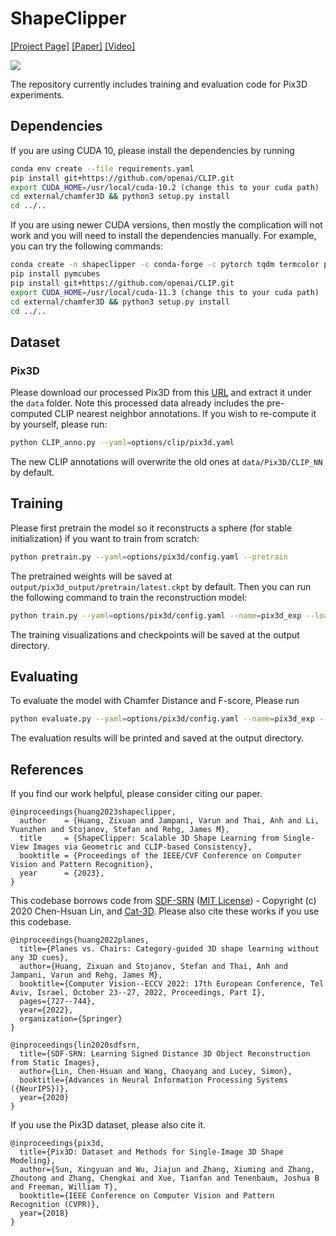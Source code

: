 # ShapeClipper

[[Project Page]](https://zixuanh.com/projects/shapeclipper.html)  [[Paper]](https://zixuanh.com/projects/cvpr2023-shapeclipper/paper.pdf) [[Video]](https://www.youtube.com/watch?v=BxTGVjXoXu8&t=9s)

![](teaser.gif)

The repository currently includes training and evaluation code for Pix3D experiments.

## Dependencies

If you are using CUDA 10, please install the dependencies by running
```bash
conda env create --file requirements.yaml
pip install git+https://github.com/openai/CLIP.git
export CUDA_HOME=/usr/local/cuda-10.2 (change this to your cuda path)
cd external/chamfer3D && python3 setup.py install
cd ../..
```

If you are using newer CUDA versions, then mostly the complication will not work and you will need to install the dependencies manually. For example, you can try the following commands:
```bash
conda create -n shapeclipper -c conda-forge -c pytorch tqdm termcolor pyyaml pip matplotlib scikit-learn seaborn trimesh vigra tensorboard python=3 pytorch::pytorch=1.12 pytorch::torchvision=0.13 cudatoolkit=11.3 (change this to your version)
pip install pymcubes
pip install git+https://github.com/openai/CLIP.git
export CUDA_HOME=/usr/local/cuda-11.3 (change this to your cuda path)
cd external/chamfer3D && python3 setup.py install
cd ../..
```

## Dataset

### Pix3D

Please download our processed Pix3D from this [URL](https://www.dropbox.com/s/6pkehu0xrh3s7q6/Pix3D.tar?dl=0) and extract it under the `data` folder.
Note this processed data already includes the pre-computed CLIP nearest neighbor annotations. If you wish to re-compute it by yourself, please run:
```bash
python CLIP_anno.py --yaml=options/clip/pix3d.yaml
```
The new CLIP annotations will overwrite the old ones at `data/Pix3D/CLIP_NN` by default.

## Training

Please first pretrain the model so it reconstructs a sphere (for stable initialization) if you want to train from scratch:
```bash
python pretrain.py --yaml=options/pix3d/config.yaml --pretrain
```
The pretrained weights will be saved at `output/pix3d_output/pretrain/latest.ckpt` by default.
Then you can run the following command to train the reconstruction model:

```bash
python train.py --yaml=options/pix3d/config.yaml --name=pix3d_exp --load=output/pix3d_output/pretrain/latest.ckpt
```
The training visualizations and checkpoints will be saved at the output directory.

## Evaluating

To evaluate the model with Chamfer Distance and F-score, Please run

```bash
python evaluate.py --yaml=options/pix3d/config.yaml --name=pix3d_exp --resume --eval.vox_res=100
```

The evaluation results will be printed and saved at the output directory.

## References

If you find our work helpful, please consider citing our paper.
```
@inproceedings{huang2023shapeclipper,
  author    = {Huang, Zixuan and Jampani, Varun and Thai, Anh and Li, Yuanzhen and Stojanov, Stefan and Rehg, James M},
  title     = {ShapeClipper: Scalable 3D Shape Learning from Single-View Images via Geometric and CLIP-based Consistency},
  booktitle = {Proceedings of the IEEE/CVF Conference on Computer Vision and Pattern Recognition},
  year      = {2023},
}
```

This codebase borrows code from [SDF-SRN](https://github.com/chenhsuanlin/signed-distance-SRN) ([MIT License](https://github.com/chenhsuanlin/signed-distance-SRN/blob/main/LICENSE)) - Copyright (c) 2020 Chen-Hsuan Lin, and [Cat-3D](https://github.com/zxhuang1698/cat-3d). Please also cite these works if you use this codebase.
```
@inproceedings{huang2022planes,
  title={Planes vs. Chairs: Category-guided 3D shape learning without any 3D cues},
  author={Huang, Zixuan and Stojanov, Stefan and Thai, Anh and Jampani, Varun and Rehg, James M},
  booktitle={Computer Vision--ECCV 2022: 17th European Conference, Tel Aviv, Israel, October 23--27, 2022, Proceedings, Part I},
  pages={727--744},
  year={2022},
  organization={Springer}
}
```
```
@inproceedings{lin2020sdfsrn,
  title={SDF-SRN: Learning Signed Distance 3D Object Reconstruction from Static Images},
  author={Lin, Chen-Hsuan and Wang, Chaoyang and Lucey, Simon},
  booktitle={Advances in Neural Information Processing Systems ({NeurIPS})},
  year={2020}
}
```

If you use the Pix3D dataset, please also cite it.
```
@inproceedings{pix3d,
  title={Pix3D: Dataset and Methods for Single-Image 3D Shape Modeling},
  author={Sun, Xingyuan and Wu, Jiajun and Zhang, Xiuming and Zhang, Zhoutong and Zhang, Chengkai and Xue, Tianfan and Tenenbaum, Joshua B and Freeman, William T},
  booktitle={IEEE Conference on Computer Vision and Pattern Recognition (CVPR)},
  year={2018}
}
```